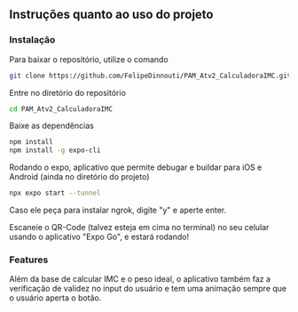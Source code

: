 ## Instruções quanto ao uso do projeto

### Instalação 

Para baixar o repositório, utilize o comando

```bash
git clone https://github.com/FelipeDinnouti/PAM_Atv2_CalculadoraIMC.git
```

Entre no diretório do repositório

```bash
cd PAM_Atv2_CalculadoraIMC
```

Baixe as dependências

```bash
npm install
npm install -g expo-cli
```

Rodando o expo, aplicativo que permite debugar e buildar para iOS e Android
(ainda no diretório do projeto)

```bash
npx expo start --tunnel
```

Caso ele peça para instalar ngrok, digite "y" e aperte enter.

Escaneie o QR-Code (talvez esteja em cima no terminal) no seu celular usando o aplicativo "Expo Go", e estará rodando!

### Features

Além da base de calcular IMC e o peso ideal, o aplicativo também faz a verificação de validez no input do usuário e tem uma animação sempre que o usuário aperta o botão.